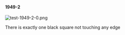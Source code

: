 #### 1949-2
![test-1949-2-0.png](https://github.com/lil-lab/nlvr/raw/master/nlvr/test/images/2/test-1949-2-0.png "test-1949-2-0.png")

There is exactly one black square not touching any edge